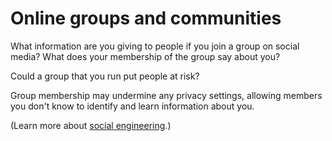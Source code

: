 [Title]: # (Think about what you join)
[Order]: # (7)

# Online groups and communities

What information are you giving to people if you join a group on social media? What does your membership of the group say about you? 

Could a group that you run put people at risk?

Group membership may undermine any privacy settings, allowing members you don't know to identify and learn information about you. 

(Learn more about [social engineering](umbrella://lesson/phishing).)
